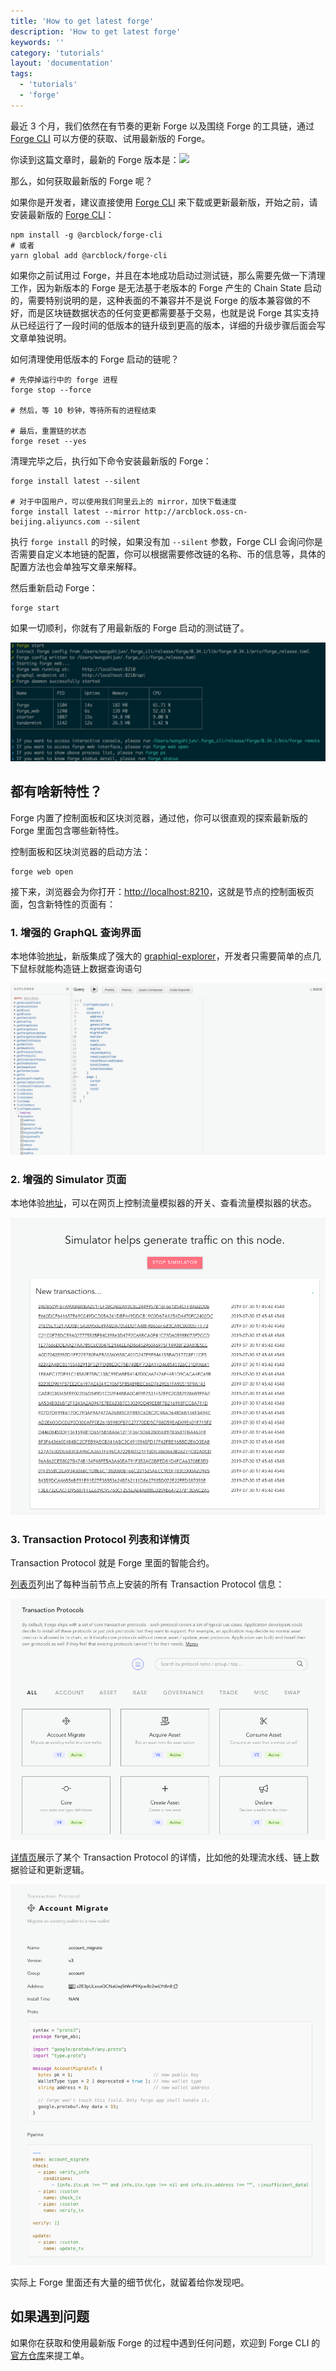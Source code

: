 ```yaml
---
title: 'How to get latest forge'
description: 'How to get latest forge'
keywords: ''
category: 'tutorials'
layout: 'documentation'
tags:
  - 'tutorials'
  - 'forge'
---
```


最近 3 个月，我们依然在有节奏的更新 Forge 以及围绕 Forge 的工具链，通过 [Forge CLI](https://github.com/ArcBlock/forge-cli) 可以方便的获取、试用最新版的 Forge。

你读到这篇文章时，最新的 Forge 版本是：![](https://img.shields.io/badge/dynamic/json.svg?color=red&label=forge-release&query=%24.latest&url=http%3A%2F%2Freleases.arcblock.io%2Fforge%2Flatest.json)

那么，如何获取最新版的 Forge 呢？

如果你是开发者，建议直接使用 [Forge CLI](https://github.com/ArcBlock/forge-cli) 来下载或更新最新版，开始之前，请安装最新版的 [Forge CLI](https://github.com/ArcBlock/forge-cli)：

```shell
npm install -g @arcblock/forge-cli
# 或者
yarn global add @arcblock/forge-cli
```

如果你之前试用过 Forge，并且在本地成功启动过测试链，那么需要先做一下清理工作，因为新版本的 Forge 是无法基于老版本的 Forge 产生的 Chain State 启动的，需要特别说明的是，这种表面的不兼容并不是说 Forge 的版本兼容做的不好，而是区块链数据状态的任何变更都需要基于交易，也就是说 Forge 其实支持从已经运行了一段时间的低版本的链升级到更高的版本，详细的升级步骤后面会写文章单独说明。

如何清理使用低版本的 Forge 启动的链呢？

```shell
# 先停掉运行中的 forge 进程
forge stop --force

# 然后，等 10 秒钟，等待所有的进程结束

# 最后，重置链的状态
forge reset --yes
```

清理完毕之后，执行如下命令安装最新版的 Forge：

```shell
forge install latest --silent

# 对于中国用户，可以使用我们阿里云上的 mirror，加快下载速度
forge install latest --mirror http://arcblock.oss-cn-beijing.aliyuncs.com --silent
```

执行 `forge install` 的时候，如果没有加 `--silent` 参数，Forge CLI 会询问你是否需要自定义本地链的配置，你可以根据需要修改链的名称、币的信息等，具体的配置方法也会单独写文章来解释。

然后重新启动 Forge：

```shell
forge start
```

如果一切顺利，你就有了用最新版的 Forge 启动的测试链了。

![](./images/forge-start.png)

## 都有啥新特性？

Forge 内置了控制面板和区块浏览器，通过他，你可以很直观的探索最新版的 Forge 里面包含哪些新特性。

控制面板和区块浏览器的启动方法：

```shell
forge web open
```

接下来，浏览器会为你打开：[http://localhost:8210](http://localhost:8210)，这就是节点的控制面板页面，包含新特性的页面有：

### 1. 增强的 GraphQL 查询界面

本地体验[地址](http://localhost:8210/developer/query)，新版集成了强大的 [graphiql-explorer](https://github.com/OneGraph/graphiql-explorer)，开发者只需要简单的点几下鼠标就能构造链上数据查询语句

![](./images/graphql.gif)

### 2. 增强的 Simulator 页面

本地体验[地址](http://localhost:8210/developer/simulator)，可以在网页上控制流量模拟器的开关、查看流量模拟器的状态。

![](./images/simulator.png)

### 3. Transaction Protocol 列表和详情页

Transaction Protocol 就是 Forge 里面的智能合约。

[列表页](http://localhost:8210/node/protocols)列出了每种当前节点上安装的所有 Transaction Protocol 信息：

![](./images/protocol-list.png)

[详情页](http://localhost:8210/node/protocols/z2E3p4C69sWmsJUBL4ecp9KodeJfZqkfqmKh2)展示了某个 Transaction Protocol 的详情，比如他的处理流水线、链上数据验证和更新逻辑。

![](./images/protocol-detail.png)

实际上 Forge 里面还有大量的细节优化，就留着给你发现吧。

## 如果遇到问题

如果你在获取和使用最新版 Forge 的过程中遇到任何问题，欢迎到 Forge CLI 的[官方仓库](https://github.com/ArcbBlock/forge-cli)来提工单。
